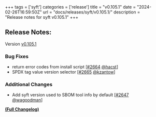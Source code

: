 +++
tags = ['syft']
categories = ['release']
title = "v0.105.1"
date = "2024-02-26T16:59:50Z"
url = "docs/releases/syft/v0.105.1/"
description = "Release notes for syft v0.105.1"
+++

## Release Notes:
Version [v0.105.1](https://github.com/anchore/syft/releases/tag/v0.105.1)

### Bug Fixes

- return error codes from install script [[#2664](https://github.com/anchore/syft/pull/2664) [@hacst](https://github.com/hacst)]
- SPDX tag value version selector [[#2665](https://github.com/anchore/syft/pull/2665) [@kzantow](https://github.com/kzantow)]

### Additional Changes

- Add syft version used to SBOM tool info by default [[#2647](https://github.com/anchore/syft/pull/2647) [@wagoodman](https://github.com/wagoodman)]

**[(Full Changelog)](https://github.com/anchore/syft/compare/v0.105.0...v0.105.1)**
